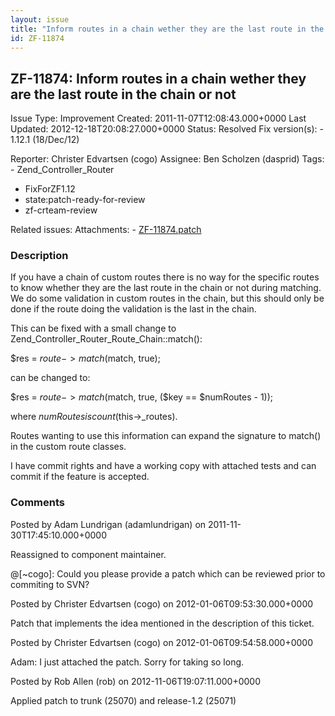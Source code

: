 ```yaml
---
layout: issue
title: "Inform routes in a chain wether they are the last route in the chain or not"
id: ZF-11874
---
```


ZF-11874: Inform routes in a chain wether they are the last route in the chain or not
-------------------------------------------------------------------------------------

 Issue Type: Improvement Created: 2011-11-07T12:08:43.000+0000 Last Updated: 2012-12-18T20:08:27.000+0000 Status: Resolved Fix version(s): - 1.12.1 (18/Dec/12)
 
 Reporter:  Christer Edvartsen (cogo)  Assignee:  Ben Scholzen (dasprid)  Tags: - Zend\_Controller\_Router
- FixForZF1.12
- state:patch-ready-for-review
- zf-crteam-review
 
 Related issues: 
 Attachments: - [ZF-11874.patch](/issues/secure/attachment/14922/ZF-11874.patch)
 
### Description

If you have a chain of custom routes there is no way for the specific routes to know whether they are the last route in the chain or not during matching. We do some validation in custom routes in the chain, but this should only be done if the route doing the validation is the last in the chain.

This can be fixed with a small change to Zend\_Controller\_Router\_Route\_Chain::match():

$res = $route->match($match, true);

can be changed to:

$res = $route->match($match, true, ($key == $numRoutes - 1));

where $numRoutes is count($this->\_routes).

Routes wanting to use this information can expand the signature to match() in the custom route classes.

I have commit rights and have a working copy with attached tests and can commit if the feature is accepted.

 

 

### Comments

Posted by Adam Lundrigan (adamlundrigan) on 2011-11-30T17:45:10.000+0000

Reassigned to component maintainer.

@[~cogo]: Could you please provide a patch which can be reviewed prior to commiting to SVN?

 

 

Posted by Christer Edvartsen (cogo) on 2012-01-06T09:53:30.000+0000

Patch that implements the idea mentioned in the description of this ticket.

 

 

Posted by Christer Edvartsen (cogo) on 2012-01-06T09:54:58.000+0000

Adam: I just attached the patch. Sorry for taking so long.

 

 

Posted by Rob Allen (rob) on 2012-11-06T19:07:11.000+0000

Applied patch to trunk (25070) and release-1.2 (25071)

 

 